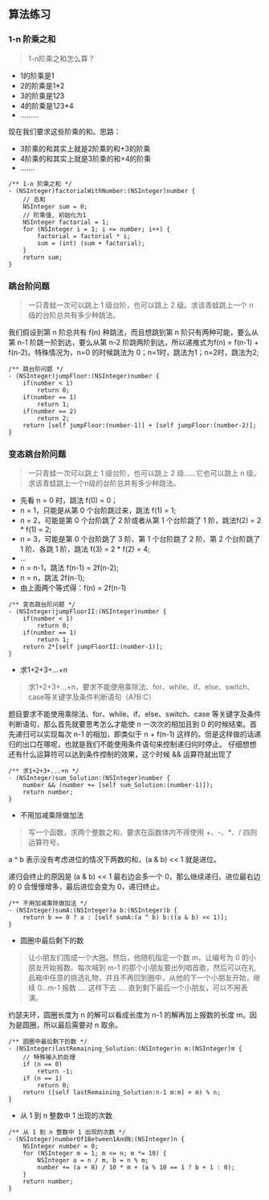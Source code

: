## 算法练习

### 1-n 阶乘之和
> 1-n阶乘之和怎么算？

- 1的阶乘是1
- 2的阶乘是1*2
- 3的阶乘是1*2*3
- 4的阶乘是1*2*3*4
- .........

现在我们要求这些阶乘的和。思路：

- 3阶乘的和其实上就是2阶乘的和+3的阶乘
- 4阶乘的和其实上就是3阶乘的和+4的阶乘
- .......

```
/** 1-n 阶乘之和 */
- (NSInteger)factorialWithNumber:(NSInteger)number {
    // 总和
    NSInteger sum = 0;
    // 阶乘值, 初始化为1
    NSInteger factorial = 1;
    for (NSInteger i = 1; i <= number; i++) {
        factorial = factorial * i;
        sum = (int) (sum + factorial);
    }
    return sum;
}
```

### 跳台阶问题
> 一只青蛙一次可以跳上 1 级台阶，也可以跳上 2 级。求该青蛙跳上一个 n 级的台阶总共有多少种跳法。

我们假设到第 n 阶总共有 f(n) 种跳法，而且想跳到第 n 阶只有两种可能，要么从第 n-1 阶跳一阶到达，要么从第 n-2 阶跳两阶到达，所以递推式为f(n) = f(n-1) + f(n-2)。特殊情况为，n=0 的时候跳法为 0；n=1时，跳法为1；n=2时，跳法为2;


```
/** 跳台阶问题 */
- (NSInteger)jumpFloor:(NSInteger)number {
    if(number < 1)
        return 0;
    if(number == 1)
        return 1;
    if(number == 2)
        return 2;
    return [self jumpFloor:(number-1)] + [self jumpFloor:(number-2)];
}
```

### 变态跳台阶问题

> 一只青蛙一次可以跳上 1 级台阶，也可以跳上 2 级……它也可以跳上 n 级。求该青蛙跳上一个n级的台阶总共有多少种跳法。


- 先看 n = 0 时，跳法 f(0) = 0；
- n = 1，只能是从第 0 个台阶跳过来，跳法 f(1) = 1;
- n = 2，可能是第 0 个台阶跳了 2 阶或者从第 1 个台阶跳了 1 阶，跳法f(2) = 2 * f(1) = 2;
- n = 3，可能是第 0 个台阶跳了 3 阶、第 1 个台阶跳了 2 阶、第 2 个台阶跳了 1 阶、各跳 1 阶，跳法 f(3) = 2 * f(2) = 4;
- ...
- n = n-1，跳法 f(n-1) = 2f(n-2);
- n = n，跳法 2f(n-1);
- 由上面两个等式得：f(n) = 2f(n-1)

```
/** 变态跳台阶问题 */
- (NSInteger)jumpFloorII:(NSInteger)number {
    if(number < 1)
        return 0;
    if(number == 1)
        return 1;
    return 2*[self jumpFloorII:(number-1)];
}
```

- 求1+2+3+...+n
> 求1+2+3+...+n，要求不能使用乘除法、for、while、if、else、switch、case等关键字及条件判断语句（A?B:C）

题目要求不能使用乘除法、for、while、if、else、switch、case 等关键字及条件判断语句，那么首先就要思考怎么才能使 n 一次次的相加且到 0 的时候结束。首先递归可以实现每次 n-1 的相加，即类似于 n + f(n-1) 这样的。但是这样做的话递归的出口在哪呢，也就是我们不能使用条件语句来控制递归何时停止。
仔细想想还有什么运算符可以达到条件控制的效果，这个时候 && 运算符就出现了

```
/** 求1+2+3+...+n */
- (NSInteger)sum_Solution:(NSInteger)number {
    number && (number += [self sum_Solution:(number-1)]);
    return number;
}
```

- 不用加减乘除做加法

> 写一个函数，求两个整数之和，要求在函数体内不得使用 +、-、*、/ 四则运算符号。

a ^ b 表示没有考虑进位的情况下两数的和，(a & b) << 1 就是进位。

递归会终止的原因是 (a & b) << 1 最右边会多一个 0，那么继续递归，进位最右边的 0 会慢慢增多，最后进位会变为 0，递归终止。

```
/** 不用加减乘除做加法 */
- (NSInteger)sumA:(NSInteger)a b:(NSInteger)b {
    return b == 0 ? a : [self sumA:(a ^ b) b:((a & b) << 1)];
}
```

- 圆圈中最后剩下的数

> 让小朋友们围成一个大圈。然后，他随机指定一个数 m，让编号为 0 的小朋友开始报数。每次喊到 m-1 的那个小朋友要出列唱首歌，然后可以在礼品箱中任意的挑选礼物，并且不再回到圈中，从他的下一个小朋友开始，继续 0...m-1 报数 .... 这样下去 .... 直到剩下最后一个小朋友，可以不用表演。

约瑟夫环，圆圈长度为 n 的解可以看成长度为 n-1 的解再加上报数的长度 m。因为是圆圈，所以最后需要对 n 取余。

```
/** 圆圈中最后剩下的数 */
- (NSInteger)lastRemaining_Solution:(NSInteger)n m:(NSInteger)m {
    // 特殊输入的处理
    if (n == 0)
        return -1;
    if (n == 1)
        return 0;
    return ([self lastRemaining_Solution:n-1 m:m] + m) % n;
}
```

- 从 1 到 n 整数中 1 出现的次数

```
/** 从 1 到 n 整数中 1 出现的次数 */
- (NSInteger)numberOf1Between1AndN:(NSInteger)n {
    NSInteger number = 0;
    for (NSInteger m = 1; m <= n; m *= 10) {
        NSInteger a = n / m, b = n % m;
        number += (a + 8) / 10 * m + (a % 10 == 1 ? b + 1 : 0);
    }
    return number;
}
```

